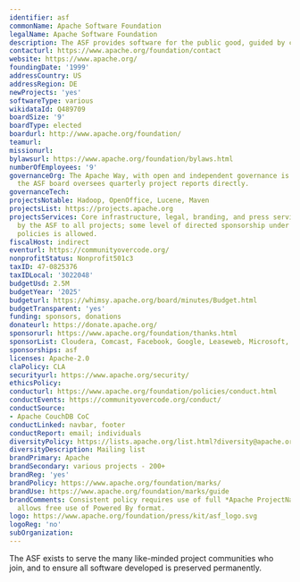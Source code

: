 ```yaml
---
identifier: asf
commonName: Apache Software Foundation
legalName: Apache Software Foundation
description: The ASF provides software for the public good, guided by community over code.
contacturl: https://www.apache.org/foundation/contact
website: https://www.apache.org/
foundingDate: '1999'
addressCountry: US
addressRegion: DE
newProjects: 'yes'
softwareType: various
wikidataId: Q489709
boardSize: '9'
boardType: elected
boardurl: http://www.apache.org/foundation/
teamurl:
missionurl:
bylawsurl: https://www.apache.org/foundation/bylaws.html
numberOfEmployees: '9'
governanceOrg: The Apache Way, with open and independent governance is required, and
  the ASF board oversees quarterly project reports directly.
governanceTech:
projectsNotable: Hadoop, OpenOffice, Lucene, Maven
projectsList: https://projects.apache.org
projectsServices: Core infrastructure, legal, branding, and press services are provided
  by the ASF to all projects; some level of directed sponsorship under Apache-wide
  policies is allowed.
fiscalHost: indirect
eventurl: https://communityovercode.org/
nonprofitStatus: Nonprofit501c3
taxID: 47-0825376
taxIDLocal: '3022048'
budgetUsd: 2.5M
budgetYear: '2025'
budgeturl: https://whimsy.apache.org/board/minutes/Budget.html
budgetTransparent: 'yes'
funding: sponsors, donations
donateurl: https://donate.apache.org/
sponsorurl: https://www.apache.org/foundation/thanks.html
sponsorList: Cloudera, Comcast, Facebook, Google, Leaseweb, Microsoft, Pivotal, Yahoo!
sponsorships: asf
licenses: Apache-2.0
claPolicy: CLA
securityurl: https://www.apache.org/security/
ethicsPolicy:
conducturl: https://www.apache.org/foundation/policies/conduct.html
conductEvents: https://communityovercode.org/conduct/
conductSource: 
- Apache CouchDB CoC
conductLinked: navbar, footer
conductReport: email; individuals
diversityPolicy: https://lists.apache.org/list.html?diversity@apache.org
diversityDescription: Mailing list
brandPrimary: Apache
brandSecondary: various projects - 200+
brandReg: 'yes'
brandPolicy: https://www.apache.org/foundation/marks/
brandUse: https://www.apache.org/foundation/marks/guide
brandComments: Consistent policy requires use of full *Apache ProjectName* form, and
  allows free use of Powered By format.
logo: https://www.apache.org/foundation/press/kit/asf_logo.svg
logoReg: 'no'
subOrganization:
---
```


The ASF exists to serve the many like-minded project communities who join, and to ensure all software developed is preserved permanently.
